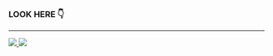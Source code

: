 ### LOOK HERE 👇

-----

<a href="https://github.com/ghyghoo8">
  <img src="https://github-readme-stats.vercel.app/api?username=ghyghoo8&show_icons=true&hide_border=true" />
  <img src="https://github-readme-stats.vercel.app/api/top-langs/?username=ghyghoo8&layout=compact" />
</a>




